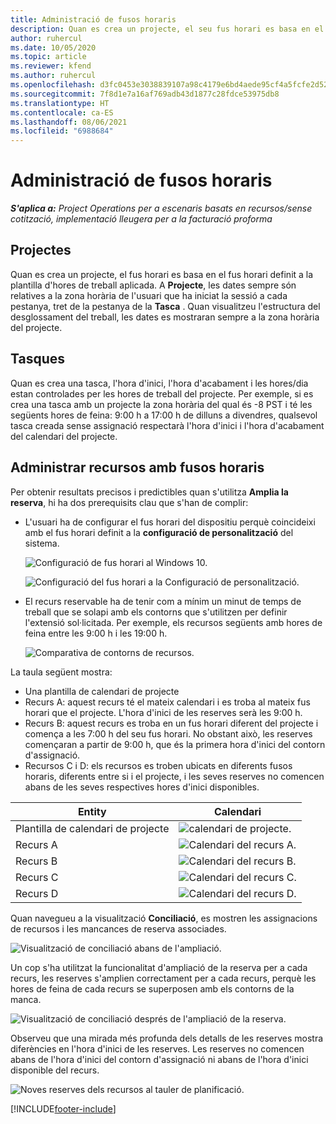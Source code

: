 ```yaml
---
title: Administració de fusos horaris
description: Quan es crea un projecte, el seu fus horari es basa en el fus horari definit a la plantilla d'hores de treball aplicada.
author: ruhercul
ms.date: 10/05/2020
ms.topic: article
ms.reviewer: kfend
ms.author: ruhercul
ms.openlocfilehash: d3fc0453e3038839107a98c4179e6bd4aede95cf4a5fcfe2d52f823b83029485
ms.sourcegitcommit: 7f8d1e7a16af769adb43d1877c28fdce53975db8
ms.translationtype: HT
ms.contentlocale: ca-ES
ms.lasthandoff: 08/06/2021
ms.locfileid: "6988684"
---
```

# <a name="manage-time-zones"></a>Administració de fusos horaris

_**S'aplica a:** Project Operations per a escenaris basats en recursos/sense cotització, implementació lleugera per a la facturació proforma_


## <a name="projects"></a>Projectes

Quan es crea un projecte, el fus horari es basa en el fus horari definit a la plantilla d'hores de treball aplicada. A **Projecte**, les dates sempre són relatives a la zona horària de l'usuari que ha iniciat la sessió a cada pestanya, tret de la pestanya de la **Tasca** . Quan visualitzeu l'estructura del desglossament del treball, les dates es mostraran sempre a la zona horària del projecte.

## <a name="tasks"></a>Tasques

Quan es crea una tasca, l'hora d'inici, l'hora d'acabament i les hores/dia estan controlades per les hores de treball del projecte. Per exemple, si es crea una tasca amb un projecte la zona horària del qual és -8 PST i té les següents hores de feina: 9:00 h a 17:00 h de dilluns a divendres, qualsevol tasca creada sense assignació respectarà l'hora d'inici i l'hora d'acabament del calendari del projecte.

## <a name="manage-resources-with-time-zones"></a>Administrar recursos amb fusos horaris

Per obtenir resultats precisos i predictibles quan s'utilitza **Amplia la reserva**, hi ha dos prerequisits clau que s'han de complir:  

- L'usuari ha de configurar el fus horari del dispositiu perquè coincideixi amb el fus horari definit a la **configuració de personalització** del sistema.
 
  ![Configuració de fus horari al Windows 10.](media/reconcile-assignments-03.png)

  ![Configuració del fus horari a la Configuració de personalització.](media/reconcile-assignments-04.png)
 
- El recurs reservable ha de tenir com a mínim un minut de temps de treball que se solapi amb els contorns que s'utilitzen per definir l'extensió sol·licitada. Per exemple, els recursos següents amb hores de feina entre les 9:00 h i les 19:00 h. 

  ![Comparativa de contorns de recursos.](media/reconcile-assignments-05.png)

La taula següent mostra:

- Una plantilla de calendari de projecte
- Recurs A: aquest recurs té el mateix calendari i es troba al mateix fus horari que el projecte. L'hora d'inici de les reserves serà les 9:00 h.
- Recurs B: aquest recurs es troba en un fus horari diferent del projecte i comença a les 7:00 h del seu fus horari. No obstant això, les reserves començaran a partir de 9:00 h, que és la primera hora d'inici del contorn d'assignació.
- Recursos C i D: els recursos es troben ubicats en diferents fusos horaris, diferents entre si i el projecte, i les seves reserves no comencen abans de les seves respectives hores d'inici disponibles.

|Entity  |Calendari  |
|-|-|
|Plantilla de calendari de projecte   | ![calendari de projecte.](media/reconcile-assignments-06.png) |
|Recurs A  | ![Calendari del recurs A.](media/reconcile-assignments-06.png) |
|Recurs B  |  ![Calendari del recurs B.](media/reconcile-assignments-07.png) |
|Recurs C  |  ![Calendari del recurs C.](media/reconcile-assignments-08.png) |
|Recurs D  | ![Calendari del recurs D.](media/reconcile-assignments-09.png)  |
 
Quan navegueu a la visualització **Conciliació**, es mostren les assignacions de recursos i les mancances de reserva associades.

![Visualització de conciliació abans de l'ampliació.](media/reconcile-assignments-10.png)

Un cop s'ha utilitzat la funcionalitat d'ampliació de la reserva per a cada recurs, les reserves s'amplien correctament per a cada recurs, perquè les hores de feina de cada recurs se superposen amb els contorns de la manca.

![Visualització de conciliació després de l'ampliació de la reserva.](media/reconcile-assignments-11.png) 

Observeu que una mirada més profunda dels detalls de les reserves mostra diferències en l'hora d'inici de les reserves. Les reserves no comencen abans de l'hora d'inici del contorn d'assignació ni abans de l'hora d'inici disponible del recurs.

![Noves reserves dels recursos al tauler de planificació.](media/reconcile-assignments-12.png)


[!INCLUDE[footer-include](../includes/footer-banner.md)]